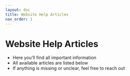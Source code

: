```yaml
---
layout: doc
title: Website Help Articles
nav_order: 1
---
```


# Website Help Articles

- Here you’ll find all important information  
- All available articles are listed below  
- If anything is missing or unclear, feel free to reach out